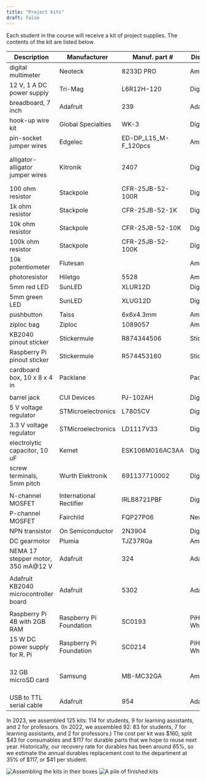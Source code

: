 ```yaml
---
title: "Project kits"
draft: false
---
```


Each student in the course will receive a kit of project supplies. The contents of the kit are listed below.

| Description                              | Manufacturer            | Manuf. part #        | Distributor     | Dist. part #    |                |
|------------------------------------------|-------------------------|----------------------|-----------------|-----------------|----------------|
| digital multimeter                       | Neoteck                 | 8233D PRO            | Amazon          | B01NAVAT9S      | 1              |
| 12 V, 1 A DC power supply                | Tri-Mag                 | L6R12H-120           | Digikey         | 364-1264-ND     | 1              |
| breadboard, 7 inch                       | Adafruit                | 239                  | Adafruit        | 239             | 1              |
| hook-up wire kit                         | Global Specialties      | WK-3                 | Digikey         | BKWK-3-ND       | 1              |
| pin-socket jumper wires                	 | Edgelec	               | ED-DP_L15_M-F_120pcs |	Amazon          | B07GD2869Z	    | 10             |
| alligator-alligator jumper wires         | Kitronik                | 2407                 | Digikey         | 1927-1085-ND    | 2 from 10 pack |
| 100 ohm resistor                         | Stackpole	             | CFR-25JB-52-100R     |	Digikey	        | CF12JT100RCT-ND | 5              |
| 1k ohm resistor                          | Stackpole	             | CFR-25JB-52-1K       |	Digikey	        | CF12JT1K00CT-ND | 5              |
| 10k ohm resistor                         | Stackpole	             | CFR-25JB-52-10K      |	Digikey	        | CF12JT10K0CT-ND | 5              |
| 100k ohm resistor                        | Stackpole	             | CFR-25JB-52-100K     |	Digikey	        | CF12JT100KCT-ND | 5              |
| 10k potentiometer                        | Flutesan                |                      |	Amazon	        | B09L5MGNFZ      | 2              |
| photoresistor                            | Hiletgo                 | 5528                 |	Amazon	        | B00N1ZJUN4      | 2              |
| 5mm red LED                              | SunLED	                 | XLUR12D	            | Digikey	        | 1497-1031-ND    | 5              |
| 5mm green LED                            | SunLED	                 | XLUG12D	            | Digikey	        | 1497-1023-ND    | 5              |
| pushbutton                               | Taiss                   | 6x6x4.3mm            | Amazon          | B08DRB78MX      | 2              |
| ziploc bag                               | Ziploc                  | 1089057              | Amazon          | B00MR1TK4C      | 1              |
| KB2040 pinout sticker                    | Stickermule             | R874344506           | Stickermule     | R874344506      | 1              |
| Raspberry Pi pinout sticker              | Stickermule             | R574453160           | Stickermule     | R574453160      | 1              |
| cardboard box, 10 x 8 x 4 in             | Packlane                |                      | Packlane        |                 | 1              |
|                                          |                         |                      |                 |                 |                |
| barrel jack                              | CUI Devices             | PJ-102AH             | Digikey         | CP-102AH-ND     | 1              |
| 5 V voltage regulator                    | STMicroelectronics      | L7805CV              | Digikey         | 497-1443-5-ND   | 1              |
| 3.3 V voltage regulator                  | STMicroelectronics      | LD1117V33            | Digikey         | 497-1491-5-ND   | 1              |
| electrolytic capacitor, 10 uF            | Kemet                   | ESK106M016AC3AA      | Digikey         | 399-6597-ND     | 2              |
| screw terminals, 5mm pitch               | Wurth Elektronik        | 691137710002         | Digikey         | 732-10955-ND    | 1              |
|                                          |                         |                      |                 |                 |                |
| N-channel MOSFET                         | International Rectifier | IRLB8721PBF          | Digikey         | IRLB8721PBF-ND  | 2              |
| P-channel MOSFET                         | Fairchild               | FQP27P06             | Newark          | 58K1524         | 2              |
| NPN transistor                           | On Semiconductor        | 2N3904               | Digikey         | 2N3904FS-ND     | 2              |
| DC gearmotor                             | Plumia                  | TJZ37RGa             | Amazon          |                 | 1              |
| NEMA 17 stepper motor, 350 mA@12 V       | Adafruit                | 324                  | Adafruit        | 324             | 1              |
|                                          |                         |                      |                 |                 |                |
| Adafruit KB2040 microcontroller board    | Adafruit                | 5302                 | Adafruit        | 5302            | 1              |
|                                          |                         |                      |                 |                 |                |
| Raspberry Pi 4B with 2GB RAM             | Raspberry Pi Foundation | SC0193               | PiHut Wholesale | SC0193          | 1              |
| 15 W DC power supply for R. Pi           | Raspberry Pi Foundation | SC0214               | PiHut Wholesale | SC0214          | 1              |
| 32 GB microSD card                       | Samsung                 | MB-MC32GA            | Amazon          | B07NP96DX5      | 1 from 5 pack  |
| USB to TTL serial cable                  | Adafruit                | 954                  | Adafruit        | 954             | 1              |

In 2023, we assembled 125 kits: 114 for students, 9 for learning assistants, and 2 for professors. (In 2022, we assembled 92: 83 for students, 7 for learning assistants, and 2 for professors.) The cost per kit was $160, split $43 for consumables and $117 for durable parts that we hope to reuse next year. Historically, our recovery rate for durables has been around 65%, so we estimate the annual durables replacement cost to the department at 35% of $117, or $41 per student.



![Assembling the kits in their boxes](/img/kit-assembly.jpg)
![A pile of finished kits](/img/pile-of-kits.jpg)
